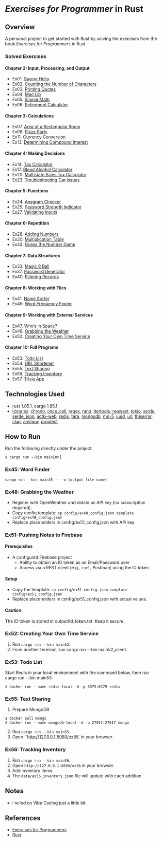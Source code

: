 # *Exercises for Programmer* in Rust

## Overview
A personal project to get started with Rust by solving the exercises from the book *Exercises for Programmers* in Rust.

### Solved Exercises
#### Chapter 2: Input, Processing, and Output
- Ex01. [Saying Hello](src/bin/main01.rs)
- Ex02. [Counting the Number of Characters](src/bin/main02.rs)
- Ex03. [Printing Quotes](src/bin/main03.rs)
- Ex04. [Mad Lib](src/bin/main04.rs)
- Ex05. [Simple Math](src/bin/main05.rs)
- Ex06. [Retirement Calculator](src/bin/main06.rs)
#### Chapter 3: Calculations
- Ex07. [Area of a Rectangular Room](src/bin/main07.rs)
- Ex08. [Pizza Party](src/bin/main08.rs)
- Ex11. [Currency Conversion](src/bin/main11.rs)
- Ex13. [Determining Compound Interest](src/bin/main13.rs)
#### Chapter 4: Making Decisions
- Ex14. [Tax Calculator](src/bin/main14.rs)
- Ex17. [Blood Alcohol Calculator](src/bin/main17.rs)
- Ex20. [Multistate Sales Tax Calculator](src/bin/main20.rs)
- Ex23. [Troubleshooting Car Issues](src/bin/main23.rs)
#### Chapter 5: Functions
- Ex24. [Anagram Checker](src/bin/main24.rs)
- Ex25. [Password Strength Indicator](src/bin/main25.rs)
- Ex27. [Validating Inputs](src/bin/main27.rs)
#### Chapter 6: Repetition
- Ex28. [Adding Numbers](src/bin/main28.rs)
- Ex30. [Multiplication Table](src/bin/main30.rs)
- Ex32. [Guess the Number Game](src/bin/main32.rs)
#### Chapter 7: Data Structures
- Ex33. [Magic 8 Ball](src/bin/main33.rs)
- Ex37. [Password Generator](src/bin/main37.rs)
- Ex40. [Filtering Records](src/bin/main40.rs)
#### Chapter 8: Working with Files
- Ex41. [Name Sorter](src/bin/main41.rs)
- Ex46. [Word Frequency Finder](src/bin/main46.rs)
#### Chapter 9: Working with External Services
- Ex47. [Who’s in Space?](src/bin/main47.rs)
- Ex48. [Grabbing the Weather](src/bin/main48.rs)
- Ex52. [Creating Your Own Time Service](src/bin/main52.rs)
#### Chapter 10: Full Programs
- Ex53. [Todo List](src/bin/main53.rs)
- Ex54. [URL Shortener](src/bin/main54.rs)
- Ex55. [Text Sharing](src/bin/main55.rs)
- Ex56. [Tracking Inventory](src/bin/main56.rs)
- Ex57. [Trivia App](src/bin/main57.rs)

## Technologies Used

- rust 1.85.1, cargo 1.85.1
- [libraries](Cargo.toml): [chrono](https://docs.rs/chrono/latest/chrono/), [once_cell](https://docs.rs/once_cell/latest/once_cell/), [regex](https://docs.rs/regex/latest/regex/), [rand](https://rand/docs.rs/latest/rand/), [itertools](https://docs.rs/itertools/latest/itertools/), [reqwest](https://docs.rs/reqwest/latest/reqwest/), [tokio](https://docs.rs/tokio/latest/tokio/), [serde](https://docs.rs/serde/latest/serde/), [serde_json](https://docs.rs/serde_json/latest/serde_json/), [actix-web](https://docs.rs/actix-web/latest/actix-web/), [redis](https://docs.rs/redis/latest/redis/), [tera](https://docs.rs/tera/latest/tera/), [mongodb](https://docs.rs/mongodb/latest/mongodb), [md-5](https://docs.rs/md-5/latest/md-5), [uuid](https://docs.rs/uuid/latest/uuid), [url](https://docs.rs/url/latest/url), [thiserror](https://docs.rs/thiserror/latest/thiserror), [clap](https://docs.rs/clap/latest/clap), [anyhow](https://docs.rs/anyhow/latest/anyhow), [proptest](https://docs.rs/proptest/latest/proptest)

## How to Run
Run the following directly under the project.
```
$ cargo run --bin main[nn]
```
### Ex45: Word Finder
`cargo run --bin main45 -- -o [output file name]`

### Ex48: Grabbing the Weather
- Register with OpenWeather and obtain an API key (no subscription required).
- Copy config template: `cp config/ex48_config.json.template config/ex48_config.json`
- Replace placeholders in config/ex51_config.json with API key

### Ex51: Pushing Notes to Firebase
#### Prerequisites
- A configured Firebase project
  - Ability to obtain an ID token as an Email/Password user
  - Access via a REST client (e.g., `curl`, Postman) using the ID token
#### Setup
  - Copy the template: `cp config/ex51_config.json.template config/ex51_config.json`
  - Replace placeholders in config/ex51_config.json with actual values.
#### Caution
The ID token is stored in output/id_token.txt. Keep it secure.

### Ex52: Creating Your Own Time Service
1. Run `cargo run --bin main52`.
2. From another terminal, run cargo run --bin main52_client.

### Ex53: Todo List
Start Redis in your local environment with the command below, then run cargo run --bin main53:
```
$ docker run --name redis-local -d -p 6379:6379 redis
```
### Ex55: Text Sharing
1. Prepare MongoDB
```
$ docker pull mongo
$ docker run --name mongodb-local -d -p 27017:27017 mongo
```
2. Run `cargo run --bin main55`
3. Open ``http://127.0.0.1:8080/ex55` in your browser.

### Ex56: Tracking Inventory
1. Run `cargo run --bin main56`.
2. Open `http://127.0.0.1:8080/ex56` in your browser.
3. Add inventory items.
4. The `data/ex56_inventory.json` file will update with each addition.

## Notes
- I relied on Vibe Coding just a little bit.

## References
- [Exercises for Programmers](https://www.oreilly.com/library/view/exercises-for-programmers/9781680501513/)
- [Rust](https://www.rust-lang.org/)
